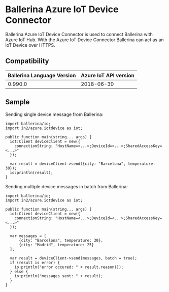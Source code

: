 # Ballerina Azure IoT Device Connector

Ballerina Azure IoT Device Connector is used to connect Ballerina with Azure IoT Hub. With the Azure IoT Device Connector Ballerina can act as an IoT Device over HTTPS.

## Compatibility

| Ballerina Language Version | Azure IoT API version  |
| -------------------------- | ---------------------- |
| 0.990.0                    | 2018-06-30             |

## Sample

Sending single device message from Ballerina:

```ballerina
import ballerina/io;
import in2/azure.iotdevice as iot;

public function main(string... args) {
  iot:Client deviceClient = new({
    connectionString: "HostName=<...>;DeviceId=<...>;SharedAccessKey=<...>"
  });

  var result = deviceClient->send({city: "Barcelona", temperature: 30});
  io:println(result);
}
```

Sending multiple device messages in batch from Ballerina:

```ballerina
import ballerina/io;
import in2/azure.iotdevice as iot;

public function main(string... args) {
  iot:Client deviceClient = new({
    connectionString: "HostName=<...>;DeviceId=<...>;SharedAccessKey=<...>"
  });

  var messages = [
      {city: "Barcelona", temperature: 30},
      {city: "Madrid", temperature: 25}
  ];

  var result = deviceClient->send(messages, batch = true);
  if (result is error) {
    io:println("error occured: " + result.reason());
  } else {
    io:println("messages sent: " + result);
  }
}
```
